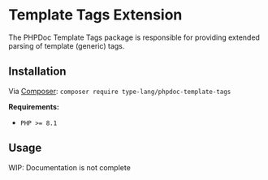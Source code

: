 # Template Tags Extension

<primary-label ref="phpdoc-template-component"/>
<show-structure for="chapter" depth="2"/>

The PHPDoc Template Tags package is responsible for providing extended 
parsing of template (generic) tags.

## Installation

<tldr>
    <p>
        Via <a href="https://getcomposer.org/doc/01-basic-usage.md#installing-dependencies">Composer</a>:
        <code lang="bash">composer require type-lang/phpdoc-template-tags</code>
    </p>
</tldr>

**Requirements:**
* `PHP >= 8.1`

## Usage

<secondary-label ref="wip"/>

<warning>
WIP: Documentation is not complete
</warning>
